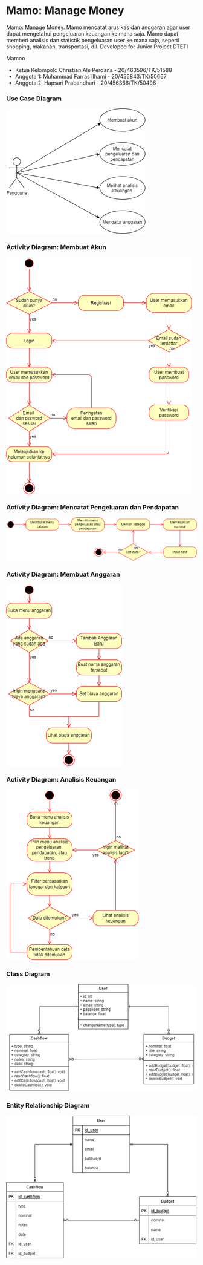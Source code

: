 # Mamo: Manage Money
Mamo: Manage Money. Mamo mencatat arus kas dan anggaran agar user dapat mengetahui pengeluaran keuangan ke mana saja. Mamo dapat memberi analisis dan statistik pengeluaran user ke mana saja, seperti shopping, makanan, transportasi, dll. 
Developed for Junior Project DTETI

Mamoo
* Ketua Kelompok: Christian Ale Perdana - 20/463596/TK/51588
* Anggota 1: Muhammad Farras Ilhami - 20/456843/TK/50667
* Anggota 2: Hapsari Prabandhari - 20/456366/TK/50496

### Use Case Diagram
![Use Case Diagram](https://github.com/chrstnale/mamo-manage-money/blob/main/modul-2/usecase.png?raw=true)

### Activity Diagram: Membuat Akun
![Activity Diagram: Membuat Akun](https://github.com/chrstnale/mamo-manage-money/blob/main/modul-2/akun-activity.png?raw=true)

### Activity Diagram: Mencatat Pengeluaran dan Pendapatan
![Activity Diagram: Mencatat Pengeluaran dan Pendapatan](https://github.com/chrstnale/mamo-manage-money/blob/main/modul-2/catatan-activity.png?raw=true)

### Activity Diagram: Membuat Anggaran
![Activity Diagram: Membuat Anggaran](https://github.com/chrstnale/mamo-manage-money/blob/main/modul-2/anggaran-activity.png?raw=true)

### Activity Diagram: Analisis Keuangan
![Activity Diagram: Analisis Keuangan](https://github.com/chrstnale/mamo-manage-money/blob/main/modul-2/analisis-activity.png?raw=true)

### Class Diagram
![Class Diagram](https://github.com/chrstnale/mamo-manage-money/blob/main/modul-2/classes.png?raw=true)

### Entity Relationship Diagram
![Class Diagram](https://github.com/chrstnale/mamo-manage-money/blob/main/modul-4/erd-mamo.png?raw=true)
